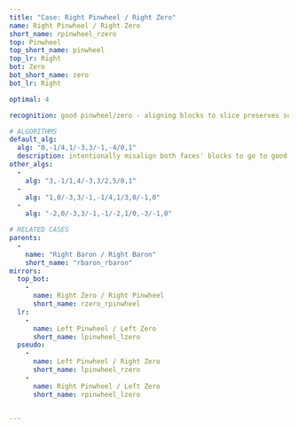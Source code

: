 ```yaml
---
title: "Case: Right Pinwheel / Right Zero"
name: Right Pinwheel / Right Zero
short_name: rpinwheel_rzero
top: Pinwheel
top_short_name: pinwheel
top_lr: Right
bot: Zero
bot_short_name: zero
bot_lr: Right

optimal: 4

recognition: good pinwheel/zero - aligning blocks to slice preserves squareshape

# ALGORITHMS
default_alg:
  alg: "0,-1/4,1/-3,3/-1,-4/0,1"
  description: intentionally misalign both faces' blocks to go to good baron/baron
other_algs:
  -
    alg: "3,-1/1,4/-3,3/2,5/0,1"
  -
    alg: "1,0/-3,3/-1,-1/4,1/3,0/-1,0"
  -
    alg: "-2,0/-3,3/-1,-1/-2,1/0,-3/-1,0"

# RELATED CASES
parents:
  -
    name: "Right Baron / Right Baron"
    short_name: "rbaron_rbaron"
mirrors:
  top_bot:
    -
      name: Right Zero / Right Pinwheel
      short_name: rzero_rpinwheel
  lr:
    -
      name: Left Pinwheel / Left Zero
      short_name: lpinwheel_lzero
  pseudo:
    -
      name: Left Pinwheel / Right Zero
      short_name: lpinwheel_rzero
    -
      name: Right Pinwheel / Left Zero
      short_name: rpinwheel_lzero


---
```


